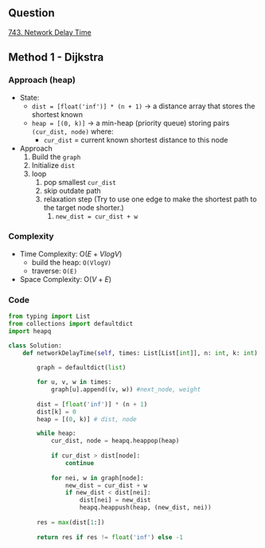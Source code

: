 ## Question
[743. Network Delay Time](https://leetcode.com/problems/network-delay-time/)
## Method 1 - Dijkstra

### Approach (heap)
- State:
	- `dist = [float('inf')] * (n + 1)` → a distance array that stores the shortest known
	- `heap = [(0, k)]` → a min-heap (priority queue) storing pairs `(cur_dist, node)` where:
		- `cur_dist` = current known shortest distance to this node
- Approach
	1. Build the `graph`
	2. Initialize `dist`
	3. loop
		1. pop smallest `cur_dist`
		2. skip outdate path
		3. relaxation step (Try to use one edge to make the shortest path to the target node shorter.)
			1. `new_dist = cur_dist + w`
### Complexity 
- Time Complexity: O($E + VlogV$)
	- build the heap: `O(VlogV)`
	- traverse: `O(E)`
- Space Complexity: O($V+E$)
### Code
```python
from typing import List
from collections import defaultdict
import heapq

class Solution:
    def networkDelayTime(self, times: List[List[int]], n: int, k: int) -> int:
        
        graph = defaultdict(list)

        for u, v, w in times:
            graph[u].append((v, w)) #next_node, weight
        
        dist = [float('inf')] * (n + 1)
        dist[k] = 0
        heap = [(0, k)] # dist, node

        while heap:
            cur_dist, node = heapq.heappop(heap)
            
            if cur_dist > dist[node]:
                continue
            
            for nei, w in graph[node]:
                new_dist = cur_dist + w
                if new_dist < dist[nei]:
                    dist[nei] = new_dist
                    heapq.heappush(heap, (new_dist, nei))
        
        res = max(dist[1:])
        
        return res if res != float('inf') else -1
```

